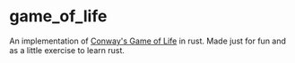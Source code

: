 # game_of_life
An implementation of [Conway's Game of Life](https://en.wikipedia.org/wiki/Conway's_Game_of_Life) in rust.
Made just for fun and as a little exercise to learn rust.
